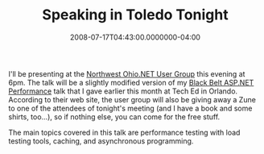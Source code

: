 ﻿---
title: Speaking in Toledo Tonight
date: "2008-07-17T04:43:00.0000000-04:00"
description: I'll be presenting at the Northwest Ohio.NET User Group this
featuredImage: img/speaking-in-toledo-tonight-featured.png
---

I'll be presenting at the [Northwest Ohio.NET User Group](http://www.nwnug.com/) this evening at 6pm. The talk will be a slightly modified version of my [Black Belt ASP.NET Performance](http://aspadvice.com/blogs/ssmith/archive/2008/06/06/Black-Belt-ASP.NET-Performance-Talk.aspx) talk that I gave earlier this month at Tech Ed in Orlando. According to their web site, the user group will also be giving away a Zune to one of the attendees of tonight's meeting (and I have a book and some shirts, too…), so if nothing else, you can come for the free stuff.

The main topics covered in this talk are performance testing with load testing tools, caching, and asynchronous programming.

